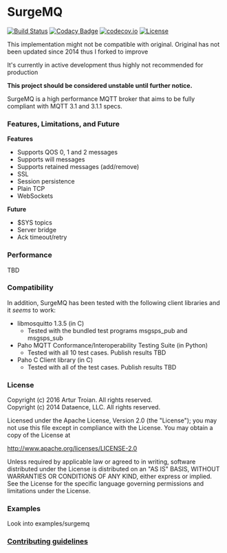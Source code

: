 SurgeMQ
=======

[![Build Status](https://travis-ci.org/troian/surgemq.svg?branch=master)](https://travis-ci.org/troian/surgemq)
[![Codacy Badge](https://api.codacy.com/project/badge/Grade/1a43f2f6e0534fd180d0a1b0b8c93614)](https://www.codacy.com/app/troian/surgemq?utm_source=github.com&amp;utm_medium=referral&amp;utm_content=troian/surgemq&amp;utm_campaign=Badge_Grade)
[![codecov.io](https://codecov.io/gh/troian/surgemq/coverage.svg?branch=master)](https://codecov.io/gh/troian/surgemq?branch=master)
[![License](https://img.shields.io/badge/License-Apache%202.0-blue.svg)](https://opensource.org/licenses/Apache-2.0)

<aside class="warning">
This implementation might not be compatible with original.
Original has not been updated since 2014 thus I forked to improve

It's currently in active development thus highly not recommended for production

**This project should be considered unstable until further notice.**
</aside>

SurgeMQ is a high performance MQTT broker that aims to be fully compliant with MQTT 3.1 and 3.1.1 specs.

### Features, Limitations, and Future

**Features**

* Supports QOS 0, 1 and 2 messages
* Supports will messages
* Supports retained messages (add/remove)
* SSL
* Session persistence
* Plain TCP
* WebSockets

**Future**

* $SYS topics
* Server bridge
* Ack timeout/retry

### Performance

TBD

### Compatibility

In addition, SurgeMQ has been tested with the following client libraries and it _seems_ to work:

* libmosquitto 1.3.5 (in C)
  * Tested with the bundled test programs msgsps_pub and msgsps_sub
* Paho MQTT Conformance/Interoperability Testing Suite (in Python)
  * Tested with all 10 test cases. Publish results TBD
* Paho C Client library (in C)
  * Tested with all of the test cases. Publish results TBD

### License

Copyright (c) 2016 Artur Troian. All rights reserved.<br/>
Copyright (c) 2014 Dataence, LLC. All rights reserved.

Licensed under the Apache License, Version 2.0 (the "License");
you may not use this file except in compliance with the License.
You may obtain a copy of the License at

http://www.apache.org/licenses/LICENSE-2.0

Unless required by applicable law or agreed to in writing, software
distributed under the License is distributed on an "AS IS" BASIS,
WITHOUT WARRANTIES OR CONDITIONS OF ANY KIND, either express or implied.
See the License for the specific language governing permissions and
limitations under the License.


### Examples

Look into examples/surgemq

### [Contributing guidelines](https://github.com/troian/surgemq/blob/master/CONTRIBUTING.md)